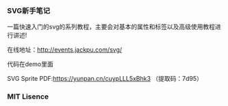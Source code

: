 ### SVG新手笔记

一篇快速入门的svg的系列教程，主要会对基本的属性和标签以及高级使用教程进行讲述!

在线地址：http://events.jackpu.com/svg/

代码在demo里面

SVG Sprite PDF:https://yunpan.cn/cuypLLL5xBhk3 （提取码：7d95）

### MIT Lisence

